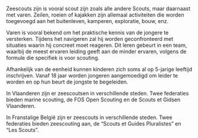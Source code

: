 Zeescouts zijn is vooral scout zijn zoals alle andere Scouts, maar daarnaast met varen.
Zeilen, roeien of kajakken zijn allemaal activiteiten die worden toegevoegd aan het buitenleven,
kamperen, exploratie, bouw, enz.

Varen is vooral bekend om het praktische kennis van de jongere te versterken.
Tijdens het navigeren zal hij worden geconfronteerd met situaties waarin hij concreet moet reageren.
Dit leren gebeurt in een team, waarbij de meest ervaren leiding geeft aan de minder ervaren,
volgens de formule die specifiek is voor scouting.

Afhankelijk van de eenheid kunnen kinderen zich soms al op 5-jarige leeftijd inschrijven.
Vanaf 18 jaar worden jongeren aangemoedigd om leider te worden en op hun beurt de jongste te begeleiden.

In Vlaanderen zijn er zeescoutsen in verschillende steden.
Twee federaties bieden marine scouting, de FOS Open Scouting en de Scouts et Gidsen Vlaanderen.

In Franstalige België zijn er zeescouts in verschillende steden.
Twee federaties bieden zeescouting aan, de “Scouts et Guides Pluralistes” en “Les Scouts”.
